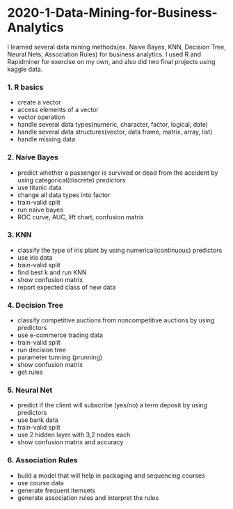 # 2020-1-Data-Mining-for-Business-Analytics
I learned several data mining methods(ex. Naive Bayes, KNN, Decision Tree, Neural Nets, Association Rules) for business analytics.
I used R and Rapidminer for exercise on my own, and also did two final projects using kaggle data.

### 1. R basics
- create a vector
- access elements of a vector
- vector operation
- handle several data types(numeric, character, factor, logical, date)
- handle several data structures(vector, data frame, matrix, array, list)
- handle missing data

### 2. Naive Bayes
- predict whether a passenger is survived or dead from the accident by using categorical(discrete) predictors
- use titanic data
- change all data types into factor
- train-valid split
- run naive bayes
- ROC curve, AUC, lift chart, confusion matrix

### 3. KNN
- classify the type of iris plant by using numerical(continuous) predictors
- use iris data
- train-valid split
- find best k and run KNN
- show confusion matrix
- report expected class of new data

### 4. Decision Tree
- classify competitive auctions from noncompetitive auctions by using predictors
- use e-commerce trading data
- train-valid split
- run decision tree
- parameter tunning (prunning)
- show confusion matrix
- get rules 

### 5. Neural Net
- predict if the client will subscribe (yes/no) a term deposit by using predictors
- use bank data
- train-valid split
- use 2 hidden layer with 3,2 nodes each
- show confusion matrix and accuracy

### 6. Association Rules
- build a model that will help in packaging and sequencing courses
- use course data
- generate frequent itemsets
- generate association rules and interpret the rules
